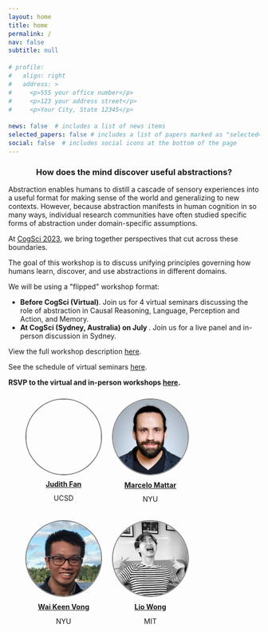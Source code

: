 ```yaml
---
layout: home
title: home
permalink: /
nav: false
subtitle: null

# profile:
#   align: right
#   address: >
#     <p>555 your office number</p>
#     <p>123 your address street</p>
#     <p>Your City, State 12345</p>

news: false  # includes a list of news items
selected_papers: false # includes a list of papers marked as "selected={true}"
social: false  # includes social icons at the bottom of the page
---
```

<link rel="stylesheet" href="{{ site.baseurl | prepend: site.url }}/custom.css">

<!-- <div style="text-align: center">
<p>
<b><h2 style="color: #09AD94">Images to Symbols Workshop: CogSci 2022</h2></b>
</p>
</div> -->

<!-- <div>
<img src="assets/custom_images/landing_page.png" width="80%" style="margin-left:10%; margin-right:10%">
</div> -->

<div id="container-header">

<div style="text-align: center;"><p><h3>How does the mind discover useful abstractions?</h3></p></div>
<!-- <div style="margin-top: -15px; text-align: center;"><p><h3><span id="typing-text"></span></h3></p></div> -->
</div>

<div>
<p>Abstraction enables humans to distill a cascade of sensory experiences into a useful format for making sense of the world and generalizing to new contexts. However, because abstraction manifests in human cognition in so many ways, individual research communities have often studied specific forms of abstraction under domain-specific assumptions.

At <a href="https://cognitivesciencesociety.org/cogsci-2023/">CogSci 2023</a>, we bring together perspectives that cut across these boundaries.</p>

<p>The goal of this workshop is to discuss unifying principles governing how humans learn, discover, and use abstractions in different domains.<p>

<p>We will be using a "flipped" workshop format:<p>
<ul>

<li><b>Before CogSci (Virtual)</b>. Join us for 4 virtual seminars discussing the role of abstraction in Causal Reasoning, Language, Perception and Action, and Memory.</li>
<li><b>At CogSci (Sydney, Australia) on July </b>. Join us for a live panel and in-person discussion in Sydney.</li></ul></p>

<p>View the full workshop description <a href="https://cognitivesciencesociety.org/wp-content/uploads/2022/04/Paper-ID-1270-cogsci22a-sub1270-i10.pdf">here</a>.</p>

<p>See the schedule of virtual seminars <a href = "https://cogsci-abstractions-workshop.github.io/schedule/">here</a>.</p>

<p><strong>RSVP to the virtual and in-person workshops <a href = "https://images2symbols.github.io/schedule/">here</a>.</strong>
</p>

<!-- <div style="text-align: center;">
<p>
<h4>Call for poster abstracts! Submit an abstract <a href="https://images2symbols.github.io/abstracts/">here</a></h4>
</p>
</div> -->

<!-- <div>
Feel free to contact the organizers at: <a href="images2symbols@gmail.com">images2symbols@gmail.com</a>.
</div> -->

<div style="width: 100%">
<ul>
<div style="float: left; margin: 10px">
<a href="https://cogtoolslab.github.io/people.html">
  <img src="assets/custom_images/FanJE_photo.jpg" style="border: 2px solid gray; width: 150px; height: 150px; background-size: cover; border-radius: 50%;">
  </a>
  <span style="display: block; padding: 5%; text-align: center;"><a href="https://cogtoolslab.github.io/people.html"><b>Judith Fan</b></a></span>
  <span style="display: block; margin-top: -10px; text-align: center;"><p>UCSD</p></span>
</div>

<div style="float: left; margin: 10px">
<a href="https://www.mattarlab.com/">
  <img src="assets/custom_images/MarceloMattar_photo.png" style="border: 2px solid gray; width: 150px; height: 150px; background-size: cover; border-radius: 50%;">
  </a>
  <span style="display: block; padding: 5%; text-align: center;"><a href="https://www.mattarlab.com/"><b>Marcelo Mattar</b></a></span>
  <span style="display: block; margin-top: -10px; text-align: center;"><p>NYU</p></span>
</div>

<div style="float: left; margin: 10px">
<a href="https://www.waikeenvong.com/">
  <img src="assets/custom_images/wai_keen_vong.png" style="border: 2px solid gray; width: 150px; height: 150px; background-size: cover; border-radius: 50%;">
  </a>
  <span style="display: block; padding: 5%; text-align: center;"><a href="https://www.waikeenvong.com/"><b>Wai Keen Vong</b></a></span>
  <span style="display: block; margin-top: -10px; text-align: center;"><p>NYU</p></span>
</div>

<div style="float: left; margin: 10px">
<a href="https://web.mit.edu/zyzzyva/www/academic.html">
  <img src="assets/custom_images/LioWong_photo.png" style="border: 2px solid gray; width: 150px; height: 150px; background-size: cover; border-radius: 50%;">
  </a>
  <span style="display: block; padding: 5%; text-align: center;"><a href="https://web.mit.edu/zyzzyva/www/academic.html"><b>Lio Wong</b></a></span>
  <span style="display: block; margin-top: -10px; text-align: center;"><p>MIT</p></span>
</div>
</ul>
</div>

<script src="https://cdn.jsdelivr.net/npm/typed.js@2.0.11"></script>
<script src="{{ site.baseurl | prepend: site.url }}/typing.js">
